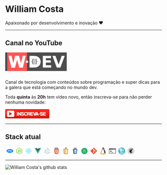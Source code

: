 # William Costa

Apaixonado por desenvolvimento e inovação ❤️

_______

## Canal no YouTube
<img height="60" style="margin-bottom:10px;" src="https://raw.githubusercontent.com/william-costa/william-costa/master/assets/images/logo-wdev.png">

Canal de tecnologia com conteúdos sobre programação e super dicas para a galera que está começando no mundo dev.

Toda **quinta** às **20h** tem vídeo novo, então inscreva-se para não perder nenhuma novidade:

<a href="https://youtube.com/wdevoficial"><img height="30" src="https://raw.githubusercontent.com/william-costa/william-costa/master/assets/images/subscribe-youtube.png"></a>

_______

## Stack atual

<div style="display:flex; justify-content:flex-start; align-items:center;">

  <img height="30" src="https://raw.githubusercontent.com/william-costa/william-costa/master/assets/images/icons/php.png" title="PHP">

  <img height="30" src="https://raw.githubusercontent.com/william-costa/william-costa/master/assets/images/icons/node.png" title="NodeJS">

  <img height="30" src="https://raw.githubusercontent.com/william-costa/william-costa/master/assets/images/icons/react.png" title="ReactJS / React Native">

  <img height="30" src="https://raw.githubusercontent.com/william-costa/william-costa/master/assets/images/icons/vue.png" title="VueJS">

  <img height="30" src="https://raw.githubusercontent.com/william-costa/william-costa/master/assets/images/icons/electron.png" title="ElectronJS">

  <img height="30" src="https://raw.githubusercontent.com/william-costa/william-costa/master/assets/images/icons/html.png" title="HTML">

  <img height="30" src="https://raw.githubusercontent.com/william-costa/william-costa/master/assets/images/icons/js.png" title="JavaScript">

  <img height="30" src="https://raw.githubusercontent.com/william-costa/william-costa/master/assets/images/icons/css.png" title="CSS">

  <img height="30" src="https://raw.githubusercontent.com/william-costa/william-costa/master/assets/images/icons/atom.png" title="Atom">

  <img height="30" src="https://raw.githubusercontent.com/william-costa/william-costa/master/assets/images/icons/git.png" title="Git">

  <img height="30" src="https://raw.githubusercontent.com/william-costa/william-costa/master/assets/images/icons/linux.png" title="Linux <3">

  <img height="30" src="https://raw.githubusercontent.com/william-costa/william-costa/master/assets/images/icons/shell.png" title="Shellscript <3">

  <img height="30" src="https://raw.githubusercontent.com/william-costa/william-costa/master/assets/images/icons/popos.png" title="PopOS">

  <img height="30" src="https://raw.githubusercontent.com/william-costa/william-costa/master/assets/images/icons/gnome.png" title="Gnome Shell">
</div>

_______

![William Costa's github stats](https://github-readme-stats.vercel.app/api?username=william-costa&show_icons=true&hide_border=true)

